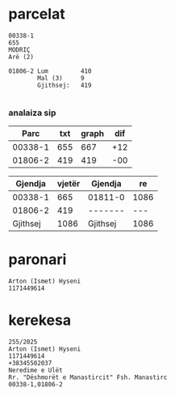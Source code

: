 # parcelat

```
00338-1
655
MODRIÇ
Arë (2)

01806-2	Lum	        410
		Mal (3)	    9
        Gjithsej:   419


```

### analaiza sip

| Parc | txt | graph | dif |
| --------------- | --------------- | --------------- | --------------- |
| 00338-1 | 655 | 667 | +12 |
| 01806-2 | 419 | 419 | -00 |


| Gjendja | vjetër | Gjendja | re |
| --------------- | --------------- | --------------- | --------------- |
| 00338-1  | 665  | 01811-0  | 1086  |
| 01806-2  | 419  | -------  | ---   |
| Gjithsej | 1086 | Gjithsej | 1086  |

# paronari

```
Arton (Ismet) Hyseni
1171449614

```
# kerekesa

```
255/2025
Arton (Ismet) Hyseni
1171449614
+38345502037
Neredime e Ulët
Rr. "Dëshmorët e Manastircit" Fsh. Manastirc
00338-1,01806-2

```
